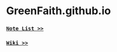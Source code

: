 GreenFaith.github.io
====================

### [`Note List >>`](https://github.com/GreenFaith/GreenFaith.github.io/issues?q=is%3Aopen+sort%3Aupdated-desc)

### [`Wiki >>`](https://github.com/GreenFaith/GreenFaith.github.io/wiki)
